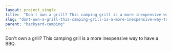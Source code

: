 ```yaml
---
layout: project_single
title:  "Don't own a grill? This camping grill is a more inexpensive way to have a BBQ."
slug: "dont-own-a-grill-this-camping-grill-is-a-more-inexpensive-way-to-have-a"
parent: "backyard-camping"
---
```

Don't own a grill? This camping grill is a more inexpensive way to have a BBQ.